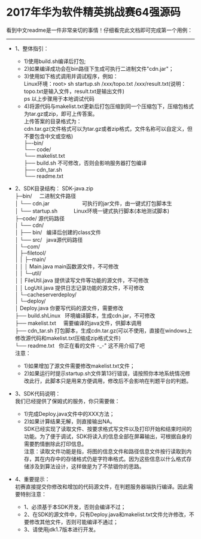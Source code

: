 2017年华为软件精英挑战赛64强源码
=====
看到中文readme是一件非常亲切的事情！仔细看完此文档即可完成第一个用例：
***
* 1、整体指引：
  * 1)使用build.sh编译后打包;
  * 2)如果编译成功会在bin路径下生成可执行二进制文件"cdn.jar"；
  * 3)使用如下格式调用并调试程序，例如：<br>
  	Linux环境：root> sh startup.sh /xxx/topo.txt /xxx/result.txt(说明：topo.txt是输入文件，result.txt是输出文件)<br>
     	ps 以上步骤用于本地调试代码<br>
  * 4)将源代码与makelist.txt更新后打包压缩到同一个压缩包下，压缩包格式为tar.gz或zip，即可上传答案。<br>
  	上传答案的目录格式为：<br>
	cdn.tar.gz(文件格式可以为tar.gz或者zip格式，文件名称可以自定义，但不要包含中文或空格)<br>
	├─-bin/	<br>
	└── code/<br>
	└── makelist.txt<br>
	├── build.sh		不可修改，否则会影响服务器打包编译<br>
	├── cdn_tar.sh<br>
	└── readme.txt	<br>

* 2、SDK目录结构：
SDK-java.zip<br>
├─bin/				 								     		二进制文件路径<br>
│			└── cdn.jar								            　  　  可执行的jar文件，由一键式打包脚本生<br>
│		└── startup.sh								   　　		Linux环境一键式执行脚本(本地测试脚本)<br>
├─code/														源代码路径<br>
│	└── cdn/<br>
│	├── bin/										    编译后创建的class文件<br>
│	└── src/										    java源代码路径<br>
│	└─com/<br>
│					├─filetool/<br>
│					│	├─main/<br>
│					│	│		Main.java					main函数源文件，不可修改<br>
│					│	└─util/<br>
│					│			FileUtil.java				提供读写文件等功能的源文件，不可修改<br>
│					│			LogUtil.java				提供日志记录功能的源文件，不可修改<br>
│					└─cacheserverdeploy/<br>
│						└─deploy/<br>
│								Deploy.java					你要写代码的源文件，需要修改<br>
├── build.shLinux	    	       环境编译脚本，生成cdn.jar，不可修改<br>
├── makelist.txt	      	        需要编译的java文件，供脚本调用<br>
├── cdn_tar.sh	   打包脚本，生成cdn.tar.gz(可以不使用，直接在windows上修改源代码和makelist.txt压缩成zip格式文件)<br>
└── readme.txt												    你正在看的文件 -_-" 这不用介绍了吧<br>
	注意：<br>
	* 1)如果增加了源文件需要修改makelist.txt文件；<br>
	* 2)如果运行时提示startup.sh文件第13行错误，请按照你本地系统情况修改此行，此脚本只是用来方便调用，修改后不会影响在判题平台的判题。<br>

* 3、SDK代码说明：<br>
  我们已经提供了保姆式的服务，你只需要做：
	* 1)完成Deploy.java文件中的XXX方法；
	* 2)如果计算结果无解，则直接输出NA。<br>
  SDK已经实现了读取文件、按要求格式写文件以及打印开始和结束时间的功能。为了便于调试，SDK将读入的信息全部在屏幕输出，可根据自身的需要酌情删除此打印信息。<br>
  注意：读取文件功能是指，将图的信息文件和路径信息文件按行读取到内存，其在内存中的存储格式仍是字符串格式。因为这些信息以什么格式存储涉及到算法设计，这样做是为了不禁锢你的思路。<br>
  
* 4、重要提示：<br>
  初赛直接提交你修改和增加的代码源文件，在判题服务器端执行编译。因此需要特别注意：
	* 1、必须基于本SDK开发，否则会编译不过；
	* 2、在SDK的源文件中，只有Deploy.java和makelist.txt文件允许修改，不要修改其他文件，否则可能编译不通过；
	* 3、请使用jdk1.7版本进行开发。

